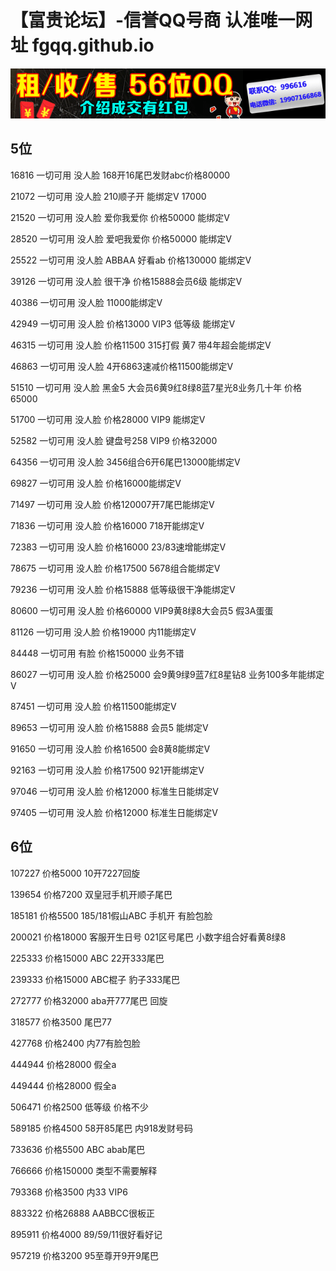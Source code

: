 # 【富贵论坛】-信誉QQ号商 认准唯一网址 fgqq.github.io
![avatar](_media/996616.gif)
## 5位
16816      一切可用     没人脸     168开16尾巴发财abc价格80000

21072      一切可用     没人脸     210顺子开 能绑定V 17000

21520      一切可用     没人脸     爱你我爱你 价格50000 能绑定V

28520      一切可用     没人脸     爱吧我爱你 价格50000 能绑定V

25522      一切可用     没人脸     ABBAA 好看ab 价格130000 能绑定V

39126      一切可用     没人脸     很干净 价格15888会员6级 能绑定V

40386      一切可用     没人脸     11000能绑定V

42949      一切可用     没人脸     价格13000 VIP3 低等级 能绑定V

46315      一切可用     没人脸     价格11500 315打假 黄7 带4年超会能绑定V

46863      一切可用     没人脸     4开6863速减价格11500能绑定V

51510      一切可用     没人脸     黑金5 大会员6黄9红8绿8蓝7星光8业务几十年 价格65000

51700      一切可用     没人脸     价格28000 VIP9 能绑定V

52582      一切可用     没人脸     键盘号258 VIP9 价格32000

64356      一切可用     没人脸     3456组合6开6尾巴13000能绑定V

69827      一切可用     没人脸     价格16000能绑定V

71497      一切可用     没人脸     价格120007开7尾巴能绑定V

71836      一切可用     没人脸     价格16000 718开能绑定V

72383      一切可用     没人脸     价格16000 23/83速增能绑定V

78675      一切可用     没人脸     价格17500 5678组合能绑定V

79236      一切可用     没人脸     价格15888 低等级很干净能绑定V

80600      一切可用     没人脸     价格60000 VIP9黄8绿8大会员5 假3A蛋蛋

81126      一切可用     没人脸     价格19000 内11能绑定V

84448      一切可用     有脸        价格150000 业务不错

86027      一切可用     没人脸     价格25000 会9黄9绿9蓝7红8星钻8 业务100多年能绑定V

87451      一切可用     没人脸     价格11500能绑定V

89653      一切可用     没人脸     价格15888 会员5 能绑定V

91650      一切可用     没人脸     价格16500 会8黄8能绑定V

92163      一切可用     没人脸     价格17500 921开能绑定V

97046     一切可用      没人脸     价格12000 标准生日能绑定V

97405     一切可用      没人脸     价格12000 标准生日能绑定V
## 6位
107227     价格5000          10开7227回旋

139654     价格7200          双皇冠手机开顺子尾巴

185181     价格5500          185/181假山ABC 手机开 有脸包脸

200021     价格18000        客服开生日号 021区号尾巴 小数字组合好看黄8绿8

225333     价格15000        ABC 22开333尾巴

239333     价格15000        ABC棍子 豹子333尾巴

272777     价格32000        aba开777尾巴 回旋

318577     价格3500          尾巴77

427768     价格2400          内77有脸包脸

444944     价格28000        假全a

449444     价格28000        假全a

506471     价格2500          低等级 价格不少

589185     价格4500          58开85尾巴 内918发财号码

733636     价格5500          ABC  abab尾巴

766666     价格150000      类型不需要解释

793368     价格3500          内33 VIP6

883322     价格26888        AABBCC很板正

895911     价格4000          89/59/11很好看好记

957219     价格3200          95至尊开9开9尾巴